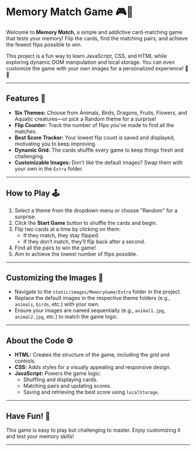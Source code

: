 # Memory Match Game 🎮🧠

Welcome to **Memory Match**, a simple and addictive card-matching game that tests your memory! Flip the cards, find the matching pairs, and achieve the fewest flips possible to win. 

This project is a fun way to learn JavaScript, CSS, and HTML while exploring dynamic DOM manipulation and local storage. You can even customize the game with your own images for a personalized experience! 🎨✨

---

## Features 🌟
- **Six Themes:** Choose from Animals, Birds, Dragons, Fruits, Flowers, and Aquatic creatures—or pick a Random theme for a surprise!
- **Flip Counter:** Track the number of flips you’ve made to find all the matches.
- **Best Score Tracker:** Your lowest flip count is saved and displayed, motivating you to keep improving.
- **Dynamic Grid:** The cards shuffle every game to keep things fresh and challenging.
- **Customizable Images:** Don’t like the default images? Swap them with your own in the `Extra` folder.

---

## How to Play 🕹️
1. Select a theme from the dropdown menu or choose "Random" for a surprise.
2. Click the **Start Game** button to shuffle the cards and begin.
3. Flip two cards at a time by clicking on them:
   - If they match, they stay flipped.
   - If they don’t match, they’ll flip back after a second.
4. Find all the pairs to win the game!
5. Aim to achieve the lowest number of flips possible.

---

## Customizing the Images 🎨
- Navigate to the `static/images/MemoryGame/Extra` folder in the project.
- Replace the default images in the respective theme folders (e.g., `animals`, `birds`, etc.) with your own. 
- Ensure your images are named sequentially (e.g., `animal1.jpg`, `animal2.jpg`, etc.) to match the game logic.

---

## About the Code ⚙️
- **HTML:** Creates the structure of the game, including the grid and controls.
- **CSS:** Adds styles for a visually appealing and responsive design.
- **JavaScript:** Powers the game logic:
  - Shuffling and displaying cards.
  - Matching pairs and updating scores.
  - Saving and retrieving the best score using `localStorage`.

---

## Have Fun! 🎉
This game is easy to play but challenging to master. Enjoy customizing it and test your memory skills!

---
